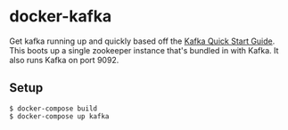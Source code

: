 # docker-kafka
Get kafka running up and quickly based off the [Kafka Quick Start Guide](http://kafka.apache.org/documentation.html#quickstart). This boots up a single zookeeper instance that's bundled in with Kafka. It also runs Kafka on port 9092.

## Setup
```
$ docker-compose build
$ docker-compose up kafka
```
